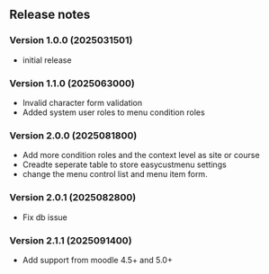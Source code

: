 ## Release notes

### Version 1.0.0 (2025031501)

* initial release

### Version 1.1.0 (2025063000)

* Invalid character form validation
* Added system user roles to menu condition roles

### Version 2.0.0 (2025081800)

* Add more condition roles and the context level as site or course 
* Creadte seperate table to store easycustmenu settings
* change the menu control list and menu item form.

### Version 2.0.1 (2025082800)
* Fix db issue

### Version 2.1.1 (2025091400)
* Add support from moodle 4.5+ and 5.0+
